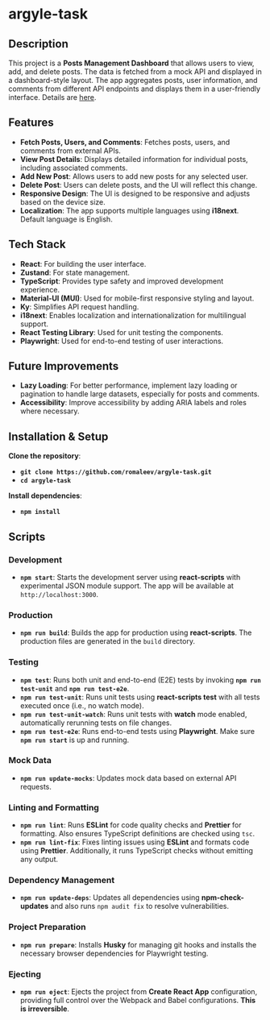 # argyle-task

## Description

This project is a **Posts Management Dashboard** that allows users to view, add, and delete posts. The data is fetched from a mock API and displayed in a dashboard-style layout. The app aggregates posts, user information, and comments from different API endpoints and displays them in a user-friendly interface.
Details are [here](FE%20Task.pdf).

## Features

- **Fetch Posts, Users, and Comments**: Fetches posts, users, and comments from external APIs.
- **View Post Details**: Displays detailed information for individual posts, including associated comments.
- **Add New Post**: Allows users to add new posts for any selected user.
- **Delete Post**: Users can delete posts, and the UI will reflect this change.
- **Responsive Design**: The UI is designed to be responsive and adjusts based on the device size.
- **Localization**: The app supports multiple languages using **i18next**. Default language is English.

## Tech Stack

- **React**: For building the user interface.
- **Zustand**: For state management.
- **TypeScript**: Provides type safety and improved development experience.
- **Material-UI (MUI)**: Used for mobile-first responsive styling and layout.
- **Ky**: Simplifies API request handling.
- **i18next**: Enables localization and internationalization for multilingual support.
- **React Testing Library**: Used for unit testing the components.
- **Playwright**: Used for end-to-end testing of user interactions.

## Future Improvements

- **Lazy Loading**: For better performance, implement lazy loading or pagination to handle large datasets, especially for posts and comments.
- **Accessibility**: Improve accessibility by adding ARIA labels and roles where necessary.

## Installation & Setup

**Clone the repository**:

- **`git clone https://github.com/romaleev/argyle-task.git`**
- **`cd argyle-task`**

**Install dependencies**:

- **`npm install`**

## Scripts

### Development

- **`npm start`**: Starts the development server using **react-scripts** with experimental JSON module support. The app will be available at `http://localhost:3000`.

### Production

- **`npm run build`**: Builds the app for production using **react-scripts**. The production files are generated in the `build` directory.

### Testing

- **`npm test`**: Runs both unit and end-to-end (E2E) tests by invoking **`npm run test-unit`** and **`npm run test-e2e`**.
- **`npm run test-unit`**: Runs unit tests using **react-scripts test** with all tests executed once (i.e., no watch mode).
- **`npm run test-unit-watch`**: Runs unit tests with **watch** mode enabled, automatically rerunning tests on file changes.
- **`npm run test-e2e`**: Runs end-to-end tests using **Playwright**. Make sure **`npm run start`** is up and running.

### Mock Data

- **`npm run update-mocks`**: Updates mock data based on external API requests.

### Linting and Formatting

- **`npm run lint`**: Runs **ESLint** for code quality checks and **Prettier** for formatting. Also ensures TypeScript definitions are checked using `tsc`.
- **`npm run lint-fix`**: Fixes linting issues using **ESLint** and formats code using **Prettier**. Additionally, it runs TypeScript checks without emitting any output.

### Dependency Management

- **`npm run update-deps`**: Updates all dependencies using **npm-check-updates** and also runs `npm audit fix` to resolve vulnerabilities.

### Project Preparation

- **`npm run prepare`**: Installs **Husky** for managing git hooks and installs the necessary browser dependencies for Playwright testing.

### Ejecting

- **`npm run eject`**: Ejects the project from **Create React App** configuration, providing full control over the Webpack and Babel configurations. **This is irreversible**.
